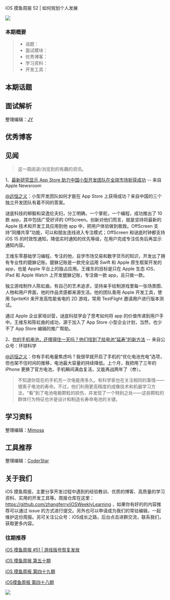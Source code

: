 iOS 摸鱼周报 52 | 如何规划个人发展

![](http://cdn.zhangferry.com/Images/moyu_weekly_cover.jpeg)

### 本期概要

> * 话题：
> * 面试模块：
> * 优秀博客：
> * 学习资料：
> * 开发工具：

## 本期话题



## 面试解析

整理编辑：[JY](https://juejin.cn/user/1574156380931144)



## 优秀博客



## 见闻

> 这一周阅读/浏览到的有趣的资讯。

1、[最新研究显示 App Store 助力中国小型开发团队在全球市场斩获成功](https://www.apple.com.cn/newsroom/2022/05/new-research-highlights-global-success-of-small-businesses-and-chinese-entrepreneurs-on-the-app-store/ "最新研究显示 App Store 助力中国小型开发团队在全球市场斩获成功") -- 来自 Apple Newsroom

[@远恒之义](https://github.com/eternaljust)：小型开发团队如何才能在 App Store 上获得成功？来自中国的三个独立开发团队有着不同的答案。

谜底科技的柳毅和梁逸伦夫妇，分工明确，一个掌舵，一个编程，成功推出了 10 款 app，其中包括广受好评的 OffScreen。创新对他们而言，就是坚持将最新的 Apple 技术和开发工具应用到他 app 中，把用户体验做到极致。OffScreen 支持“同播共享”功能，可以和朋友连线进入专注模式；OffScreen 和谜底时钟都支持 iOS 15 的时效性通知，降低实时通知的优先等级，在用户完成专注任务后再显示通知内容。

王维东零基础学习编程，专注的他，自学市场交易和数字货币的知识，开发出了拥有专业性的貔貅记账。貔貅记账是一款完全运用 Swift 和 Apple 原生框架开发的 app，也是 Apple 平台上的独占应用。王维东的目标是只在 Apple 生态 iOS、iPad 和 Apple Watch 上开发貔貅记账，专注做一款 app，且只做一款。

独立游戏制作人陈虹曲，有自己的艺术追求，坚持亲手绘制游戏里每一张场景图、人物和用户界面，他的作品灵感都来源生活。他的团队善用 Apple 开发工具，使用 SpriteKit 来开发高性能省电的 2D 游戏，常用 TestFlight 邀请用户进行版本测试。

通过 Apple 企业家培训营，谜底科技学会了思考如何将 app 的价值传递到用户手中。王维东和陈虹曲的成功，源于加入了 App Store 小型企业计划，当然，也少不了 App Store 编辑的推广帮助。

2、[你的手机电池，还撑得住一天吗？他们找到了给电池“延寿”的新方法](https://mp.weixin.qq.com/s/2LxOEqTH090i0JDDAAozoQ) -- 来自公众号：环球科学

[@远恒之义](https://github.com/eternaljust)：你有手机电量焦虑吗？我很早就开启了手机的“优化电池充电”选项，但也架不住时间的推移，电池最大容量的持续降低。上个月，我把用了三年的 iPhone 更换了官方电池，手机瞬间满血复活，又能再战两年了（😎）。

> 不知道你现在的手机充一次电能用多久。有科学家也在关注相同的事情——锂离子电池的寿命。不过，他们利用更高精度的成像技术和机器学习方法，“看”到了电池电极颗粒的损伤，并发现了一个特别之处——这些颗粒的群体行为特征也许是设计和制造长寿命电池的关键。

## 学习资料

整理编辑：[Mimosa](https://juejin.cn/user/1433418892590136)



## 工具推荐

整理编辑：[CoderStar](https://mp.weixin.qq.com/mp/homepage?__biz=MzU4NjQ5NDYxNg==&hid=1&sn=659c56a4ceebb37b1824979522adbb15&scene=18)



## 关于我们

iOS 摸鱼周报，主要分享开发过程中遇到的经验教训、优质的博客、高质量的学习资料、实用的开发工具等。周报仓库在这里：https://github.com/zhangferry/iOSWeeklyLearning ，如果你有好的的内容推荐可以通过 issue 的方式进行提交。另外也可以申请成为我们的常驻编辑，一起维护这份周报。另可关注公众号：iOS成长之路，后台点击进群交流，联系我们，获取更多内容。

### 往期推荐

[iOS 摸鱼周报 #51 | 游戏版号恢复发放](https://mp.weixin.qq.com/s/ogjhELipiVFRaYJkT2NQwA)

[iOS 摸鱼周报 第五十期](https://mp.weixin.qq.com/s/6IS0RlytWxjeRHyh0f2fXA)

[iOS 摸鱼周报 第四十九期](https://mp.weixin.qq.com/s/6GvVh8_CJmsm1dp-CfIRvw)

[iOS摸鱼周报 第四十八期](https://mp.weixin.qq.com/s/br4DUrrtj9-VF-VXnTIcZw)

![](http://cdn.zhangferry.com/Images/WechatIMG384.jpeg)
